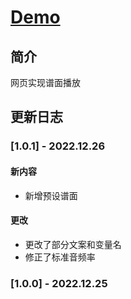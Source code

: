 # [Demo](https://lchz&#104;3473.github.io/play "Oscillator")

## 简介

网页实现谱面播放

## 更新日志

### [1.0.1] - 2022.12.26

#### 新内容

- 新增预设谱面

#### 更改

- 更改了部分文案和变量名
- 修正了标准音频率

### [1.0.0] - 2022.12.25
